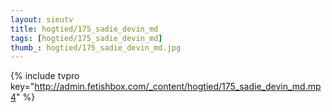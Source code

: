 ```yaml
--- 
layout: sieutv
title: hogtied/175_sadie_devin_md
tags: [hogtied/175_sadie_devin_md]
thumb_: hogtied/175_sadie_devin_md.jpg
---
```

{% include tvpro key="http://admin.fetishbox.com/_content/hogtied/175_sadie_devin_md.mp4" %} 
